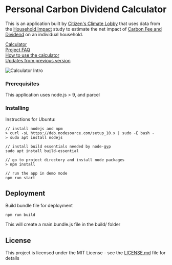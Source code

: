 # Personal Carbon Dividend Calculator

This is an application built by [Citizen's Climate Lobby](https://citizensclimatelobby.org/) that uses data from the [Household Impact](https://citizensclimatelobby.org/household-impact-study/) study to estimate the net impact of [Carbon Fee and Dividend](https://citizensclimatelobby.org/carbon-fee-and-dividend/) on an individual household.

[Calculator](https://energyinnovationact.org/carbon-dividend-calculator/)  
[Project FAQ](https://energyinnovationact.org/personal-carbon-dividend-calculator-faq/)  
[How to use the calculator](https://community.citizensclimate.org/resources/item/19/133)  
[Updates from previous version](http://cclusa.org/calculator-training)

![Calculator Intro](https://citizensclimatelobby.org/wp-content/uploads/2018/03/compressed-CFD-Calculator-header.jpg)

### Prerequisites

This application uses node.js > 9, and parcel

### Installing

Instructions for Ubuntu:
```
// install nodejs and npm
> curl -sL https://deb.nodesource.com/setup_10.x | sudo -E bash -
> sudo apt install nodejs

// install build essentials needed by node-gyp
sudo apt install build-essential

// go to project directory and install node packages
> npm install

// run the app in demo mode
npm run start
```

## Deployment

Build bundle file for deployment
```
npm run build
```

This will create a main.bundle.js file in the build/ folder

## License

This project is licensed under the MIT License - see the [LICENSE.md](LICENSE.md) file for details
